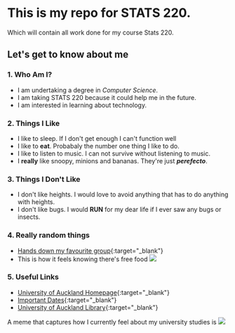 # This is my repo for STATS 220. 
Which will contain all work done for my course Stats 220.

## Let's get to know about me

### 1. Who Am I?
- I am undertaking a degree in *Computer Science*.
- I am taking STATS 220 because it could help me in the future.
- I am interested in learning about technology.

### 2. Things I Like
- I like to sleep. If I don't get enough I can't function well
- I like to **eat**. Probabaly the number one thing I like to do.
- I like to listen to music. I can not survive without listening to music.
- I **really** like snoopy, minions and bananas. They're just ***perefecto***.

### 3. Things I Don't Like
- I don't like heights. I would love to avoid anything that has to do anything with heights.
- I don't like bugs. I would **RUN** for my dear life if I ever saw any bugs or insects.

### 4. Really random things
  - [Hands down my favourite group](https://www.youtube.com/c/aespa){:target="_blank"}
  - This is how it feels knowing there's free food ![](https://c.tenor.com/eSvOd2m3Qs4AAAAd/tenor.gif)

### 5. Useful Links
- [University of Auckland Homepage](https://www.auckland.ac.nz/en.html){:target="_blank"}
- [Important Dates](https://www.auckland.ac.nz/en/students/academic-information/important-dates.html){:target="_blank"}
- [University of Auckland Library](https://www.auckland.ac.nz/en/library.html){:target="_blank"}

A meme that captures how I currently feel about my university studies is ![](https://c.tenor.com/8druEACXtX8AAAAd/tenor.gif)
